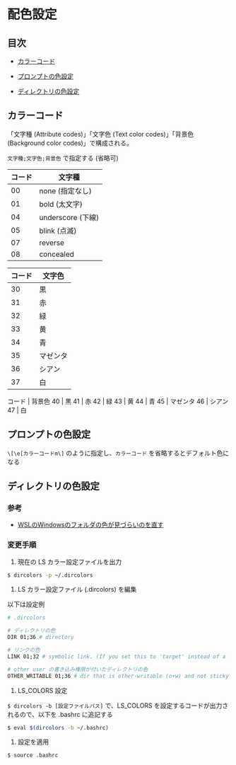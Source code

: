 # 配色設定


## 目次


- [カラーコード](#colorCode)

- [プロンプトの色設定](#promptColor)

- [ディレクトリの色設定](#dirColor)


## <a id="colorCode"></a> カラーコード

「文字種 (Attribute codes)」「文字色 (Text color codes)」「背景色 (Background color codes)」で構成される。

`文字種;文字色;背景色` で指定する (省略可)

コード | 文字種
---|---
00 | none (指定なし)
01 | bold (太文字)
04 | underscore (下線)
05 | blink (点滅)
07 | reverse
08 | concealed

コード | 文字色
---|---
30 | 黒
31 | 赤
32 | 緑
33 | 黄
34 | 青
35 | マゼンタ
36 | シアン
37 | 白

コード | 背景色
40 | 黒
41 | 赤
42 | 緑
43 | 黄
44 | 青
45 | マゼンタ
46 | シアン
47 | 白


## <a id="promptColor"></a> プロンプトの色設定

`\[\e[カラーコードm\]` のように指定し、`カラーコード` を省略するとデフォルト色になる


## <a id="dirColor"></a> ディレクトリの色設定

### 参考

- [WSLのWindowsのフォルダの色が見づらいのを直す](https://www.kwbtblog.com/entry/2019/04/27/023411)

### 変更手順

1. 現在の LS カラー設定ファイルを出力

  ```sh
  $ dircolors -p ~/.dircolors
  ```

1. LS カラー設定ファイル (.dircolors) を編集

  以下は設定例

  ```sh
  # .dircolors

  # ディレクトリの色
  DIR 01;36 # directory

  # リンクの色
  LINK 01;32 # symbolic link. (If you set this to 'target' instead of a

  # other user の書き込み権限が付いたディレクトリの色
  OTHER_WRITABLE 01;36 # dir that is other-writable (o+w) and not sticky
  ```

1. LS_COLORS 設定

  `$ dircolors -b [設定ファイルパス]` で、LS_COLORS を設定するコードが出力されるので、以下を .bashrc に追記する

  ```sh
  $ eval $(dircolors -b ~/.bashrc)
  ```

1. 設定を適用

  ```sh
  $ source .bashrc
  ```


